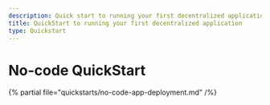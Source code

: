 ```yaml
---
description: Quick start to running your first decentralized application on Golem
title: QuickStart to running your first decentralized application
type: Quickstart
---
```


# No-code QuickStart

{% partial file="quickstarts/no-code-app-deployment.md" /%}
